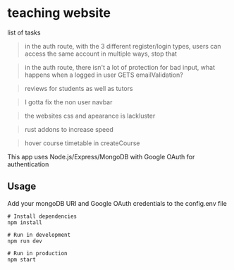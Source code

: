 # teaching website


list of tasks
  >in the auth route, with the 3 different register/login types, users can access the same account in multiple ways, stop that

  >in the auth route, there isn't a lot of protection for bad input, what happens when a logged in user GETS emailValidation?

  >reviews for students as well as tutors

  >I gotta fix the non user navbar

  >the websites css and apearance is lackluster

  >rust addons to increase speed

  >hover course timetable in createCourse



This app uses Node.js/Express/MongoDB with Google OAuth for authentication

## Usage

Add your mongoDB URI and Google OAuth credentials to the config.env file

```
# Install dependencies
npm install

# Run in development
npm run dev

# Run in production
npm start
```
